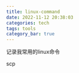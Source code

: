 ```yaml
---
title: linux-command
date: 2022-11-12 20:38:03
categories: tech
tags: tools
category_bar: true
---
```


记录我常用的linux命令

scp

